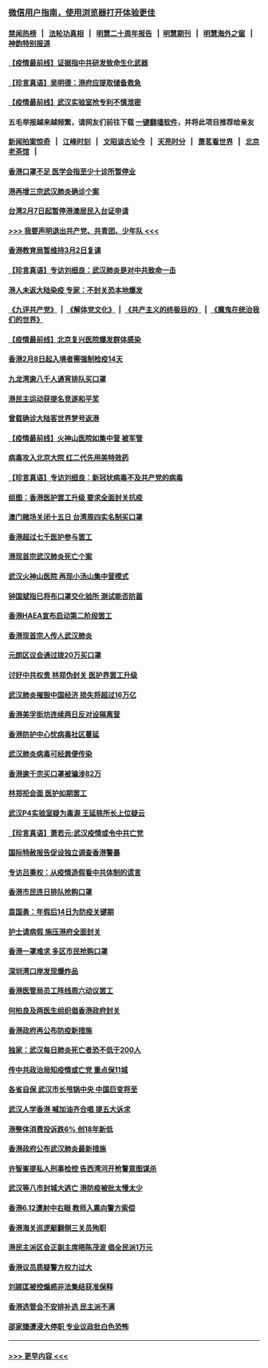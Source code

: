 ### [微信用户指南，使用浏览器打开体验更佳](https://github.com/gfw-breaker/banned-news1/blob/master/indexes/wechat-guide.md?t=0)
#### [禁闻热榜](热点新闻.md?t=0)  &nbsp;&nbsp;|&nbsp;&nbsp; [法轮功真相](https://github.com/gfw-breaker/truth/blob/master/README.md?t=0) &nbsp;&nbsp;|&nbsp;&nbsp; [明慧二十周年报告](https://github.com/gfw-breaker/mh-reports/blob/master/README.md?t=0) &nbsp;&nbsp;|&nbsp;&nbsp;[明慧期刊](https://github.com/gfw-breaker/mh-qikan) &nbsp;&nbsp;|&nbsp;&nbsp; [明慧海外之窗](https://github.com/gfw-breaker/mh-news/blob/master/README.md?t=0) &nbsp;&nbsp;|&nbsp;&nbsp; [神韵特别报道](https://github.com/gfw-breaker/mh-news/blob/master/shenyun.md?t=0)
#### [【疫情最前线】证据指中共研发致命生化武器](../pages/nsc415/n11853087.md?t=02082133) 
#### [【珍言真语】吴明德：港府应提取储备救急](../pages/nsc415/n11852734.md?t=02082133) 
#### [【疫情最前线】武汉实验室抢专利不慎泄密](../pages/nsc415/n11850310.md?t=02082133) 
#### 五毛举报越来越频繁，请网友们前往下载 [一键翻墙软件](https://github.com/gfw-breaker/ssr-accounts)，并将此项目推荐给亲友
#### [新闻拍案惊奇](https://github.com/gfw-breaker/banned-news1/blob/master/pages/link4.md) &nbsp;&nbsp;|&nbsp;&nbsp; [江峰时刻](https://github.com/gfw-breaker/banned-news1/blob/master/pages/link4.md) &nbsp;&nbsp;|&nbsp;&nbsp; [文昭谈古论今](https://github.com/gfw-breaker/banned-news1/blob/master/pages/link4.md) &nbsp;&nbsp;|&nbsp;&nbsp; [天亮时分](https://github.com/gfw-breaker/banned-news1/blob/master/pages/link4.md) &nbsp;&nbsp;|&nbsp;&nbsp; [萧茗看世界](https://github.com/gfw-breaker/banned-news1/blob/master/pages/link4.md) &nbsp;&nbsp;|&nbsp;&nbsp; [北京老茶馆](https://github.com/gfw-breaker/banned-news1/blob/master/pages/link4.md) &nbsp;&nbsp;|&nbsp;&nbsp; 
#### [香港口罩不足 医学会指至少十诊所暂停业](../pages/nsc415/n11850301.md?t=02082133) 
#### [港再增三宗武汉肺炎确诊个案](../pages/nsc415/n11850328.md?t=02082133) 
#### [台湾2月7日起暂停港澳居民入台证申请](../pages/nsc415/n11850304.md?t=02082133) 
#### [>>> 我要声明退出共产党、共青团、少年队 <<<](https://github.com/begood0513/goodnews/blob/master/quit/letter.md) 
#### [香港教育局暂维持3月2日复课](../pages/nsc415/n11850260.md?t=02082133) 
#### [【珍言真语】专访刘细良：武汉肺炎是对中共致命一击](../pages/nsc415/n11849934.md?t=02082133) 
#### [港人未返大陆染疫 专家：不封关恐本地爆发](../pages/nsc415/n11848021.md?t=02082133) 
#### [《九评共产党》](https://github.com/begood0513/9ping.md/blob/master/README.md) &nbsp;|&nbsp; [《解体党文化》](../../../../jtdwh.md/blob/master/README.md)  &nbsp;|&nbsp; [《共产主义的终极目的》](../../../../gczydzjmd.md/blob/master/README.md) &nbsp;|&nbsp; [《魔鬼在统治我们的世界》](../../../../mgztzwmdsj.md/blob/master/README.md) 
#### [【疫情最前线】北京复兴医院爆发群体感染](../pages/nsc415/n11847626.md?t=02082133) 
#### [香港2月8日起入境者需强制检疫14天](../pages/nsc415/n11847658.md?t=02082133) 
#### [九龙湾逾八千人通宵排队买口罩](../pages/nsc415/n11847647.md?t=02082133) 
#### [港民主运动获提名竞逐和平奖](../pages/nsc415/n11847633.md?t=02082133) 
#### [曾载确诊大陆客世界梦号返港](../pages/nsc415/n11847608.md?t=02082133) 
#### [【疫情最前线】火神山医院如集中营 被军管](../pages/nsc415/n11847524.md?t=02082133) 
#### [病毒攻入北京大院 红二代先用美特效药](../pages/nsc415/n11847427.md?t=02082133) 
#### [【珍言真语】专访刘细良：新冠状病毒不及共产党的病毒](../pages/nsc415/n11847164.md?t=02082133) 
#### [组图：香港医护罢工升级 要求全面封关抗疫](../pages/nsc415/n11844107.md?t=02082133) 
#### [澳门赌场关闭十五日 台湾周四实名制买口罩](../pages/nsc415/n11845083.md?t=02082133) 
#### [香港超过七千医护参与罢工](../pages/nsc415/n11845051.md?t=02082133) 
#### [港现首宗武汉肺炎死亡个案](../pages/nsc415/n11844998.md?t=02082133) 
#### [武汉火神山医院 再现小汤山集中营模式](../pages/nsc415/n11844763.md?t=02082133) 
#### [钟国斌指已将布口罩交化验所 测试能否防菌](../pages/nsc415/n11842783.md?t=02082133) 
#### [香港HAEA宣布启动第二阶段罢工](../pages/nsc415/n11842723.md?t=02082133) 
#### [香港现首宗人传人武汉肺炎](../pages/nsc415/n11842766.md?t=02082133) 
#### [元朗区议会通过拨20万买口罩](../pages/nsc415/n11842754.md?t=02082133) 
#### [讨好中共权贵 林郑伪封关 医护界罢工升级](../pages/nsc415/n11842359.md?t=02082133) 
#### [武汉肺炎摧毁中国经济 损失将超过16万亿](../pages/nsc415/n11839723.md?t=02082133) 
#### [香港美孚街坊连续两日反对设隔离营](../pages/nsc415/n11839962.md?t=02082133) 
#### [香港防护中心忧病毒社区蔓延](../pages/nsc415/n11839933.md?t=02082133) 
#### [武汉肺炎病毒可经粪便传染](../pages/nsc415/n11839939.md?t=02082133) 
#### [香港逾千宗买口罩被骗涉82万](../pages/nsc415/n11839914.md?t=02082133) 
#### [林郑拒会面 医护如期罢工](../pages/nsc415/n11839892.md?t=02082133) 
#### [武汉P4实验室疑为毒源 王延轶所长上位疑云](../pages/nsc415/n11835543.md?t=02082133) 
#### [【珍言真语】萧若元:武汉疫情或令中共亡党](../pages/nsc415/n11829394.md?t=02082133) 
#### [国际特赦报告促设独立调查香港警暴](../pages/nsc415/n11833845.md?t=02082133) 
#### [专访吕秉权：从疫情造假看中共体制的谎言](../pages/nsc415/n11833813.md?t=02082133) 
#### [香港市民连日排队抢购口罩](../pages/nsc415/n11833794.md?t=02082133) 
#### [袁国勇：年假后14日为防疫关键期](../pages/nsc415/n11831088.md?t=02082133) 
#### [护士请病假 施压港府全面封关](../pages/nsc415/n11831030.md?t=02082133) 
#### [香港一罩难求 多区市民抢购口罩](../pages/nsc415/n11831002.md?t=02082133) 
#### [深圳湾口岸发现爆炸品](../pages/nsc415/n11828802.md?t=02082133) 
#### [香港医管局员工阵线周六动议罢工](../pages/nsc415/n11828762.md?t=02082133) 
#### [何柏良及两医生组织倡香港政府封关](../pages/nsc415/n11828749.md?t=02082133) 
#### [香港政府再公布防疫新措施](../pages/nsc415/n11828716.md?t=02082133) 
#### [独家：武汉每日肺炎死亡者恐不低于200人](../pages/nsc415/n11828240.md?t=02082133) 
#### [传中共政治局知疫情或亡党 重点保11城](../pages/nsc415/n11828145.md?t=02082133) 
#### [各省自保 武汉市长甩锅中央 中国巨变将至](../pages/nsc415/n11828021.md?t=02082133) 
#### [武汉人学香港 喊加油齐合唱 提五大诉求](../pages/nsc415/n11827046.md?t=02082133) 
#### [港整体消费投诉跌6% 创18年新低](../pages/nsc415/n11817280.md?t=02082133) 
#### [香港政府公布武汉肺炎最新措施](../pages/nsc415/n11817152.md?t=02082133) 
#### [许智峯提私人刑事检控 告西湾河开枪警意图谋杀](../pages/nsc415/n11817132.md?t=02082133) 
#### [武汉等八市封城大逃亡 港防疫被批太慢太少](../pages/nsc415/n11817058.md?t=02082133) 
#### [香港6.12遭射中右眼 教师入禀向警方索偿](../pages/nsc415/n11814678.md?t=02082133) 
#### [香港海关巡逻艇翻侧三关员殉职](../pages/nsc415/n11814604.md?t=02082133) 
#### [港民主派区会正副主席晤陈茂波 倡全民派1万元](../pages/nsc415/n11814582.md?t=02082133) 
#### [香港议员质疑警方权力过大](../pages/nsc415/n11814560.md?t=02082133) 
#### [刘颕匡被控煽惑非法集结获准保释](../pages/nsc415/n11811727.md?t=02082133) 
#### [香港选管会不安排补选 民主派不满](../pages/nsc415/n11811691.md?t=02082133) 
#### [邵家臻遭浸大停职 专业议政批白色恐怖](../pages/nsc415/n11811670.md?t=02082133) 

----
#### [ >>> 更早内容 <<< ](../indexes/nsc415-earlier.md)
